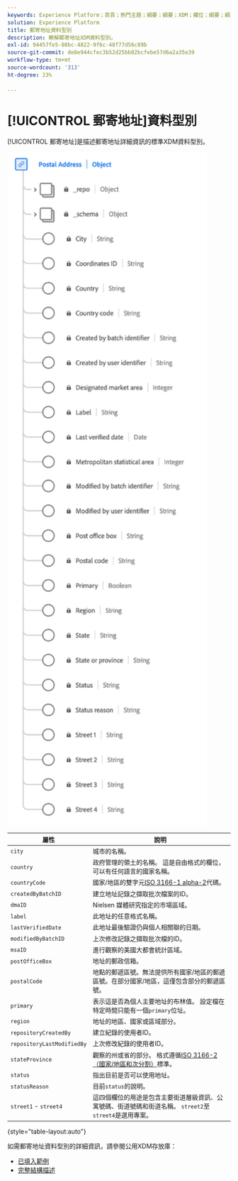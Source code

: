 ```yaml
---
keywords: Experience Platform；首頁；熱門主題；綱要；綱要；XDM；欄位；綱要；綱要；位址；xdm：位址；資料型別；資料型別；
solution: Experience Platform
title: 郵寄地址資料型別
description: 瞭解郵寄地址XDM資料型別。
exl-id: 94457fe5-80bc-4822-9f6c-48f77d56c89b
source-git-commit: de8e944cfec3b52d25bb02bcfebe57d6a2a35e39
workflow-type: tm+mt
source-wordcount: '313'
ht-degree: 23%

---
```


# [!UICONTROL 郵寄地址]資料型別

[!UICONTROL 郵寄地址]是描述郵寄地址詳細資訊的標準XDM資料型別。

<img src="../images/data-types/postal-address.png" width="450" /><br />

| 屬性 | 說明 |
| --- | --- |
| `city` | 城市的名稱。 |
| `country` | 政府管理的領土的名稱。 這是自由格式的欄位，可以有任何語言的國家名稱。 |
| `countryCode` | 國家/地區的雙字元<a href="https://datahub.io/core/country-list">ISO 3166-1 alpha-2</a>代碼。 |
| `createdByBatchID` | 建立地址記錄之擷取批次檔案的ID。 |
| `dmaID` | Nielsen 媒體研究指定的市場區域。 |
| `label` | 此地址的任意格式名稱。 |
| `lastVerifiedDate` | 此地址最後驗證仍與個人相關聯的日期。 |
| `modifiedByBatchID` | 上次修改記錄之擷取批次檔的ID。 |
| `msaID` | 進行觀察的美國大都會統計區域。 |
| `postOfficeBox` | 地址的郵政信箱。 |
| `postalCode` | 地點的郵遞區號。無法提供所有國家/地區的郵遞區號。在部分國家/地區，這僅包含部分的郵遞區號。 |
| `primary` | 表示這是否為個人主要地址的布林值。 設定檔在特定時間只能有一個`primary`位址。 |
| `region` | 地址的地區、國家或區域部分。 |
| `repositoryCreatedBy` | 建立紀錄的使用者ID。 |
| `repositoryLastModifiedBy` | 上次修改紀錄的使用者ID。 |
| `stateProvince` | 觀察的州或省的部分。 格式遵循[ISO 3166-2 （國家/地區和次分割）](https://www.unece.org/cefact/locode/subdivisions.html)標準。 |
| `status` | 指出目前是否可以使用地址。 |
| `statusReason` | 目前`status`的說明。 |
| `street1` - `street4` | 這四個欄位的用途是包含主要街道層級資訊、公寓號碼、街道號碼和街道名稱。 `street2`至`street4`是選用專案。 |

{style="table-layout:auto"}

如需郵寄地址資料型別的詳細資訊，請參閱公用XDM存放庫：

* [已填入範例](https://github.com/adobe/xdm/blob/master/components/datatypes/demographic/address.example.1.json)
* [完整結構描述](https://github.com/adobe/xdm/blob/master/components/datatypes/demographic/address.schema.json)
